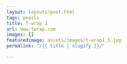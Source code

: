 ```yaml
---
layout: layouts/post.html
tags: pearls
title: T-wrap 3
url: www.twrap.com
images: []
featuredimage: assets/images/t-wrap1_5.jpg
permalink: "/{{ title | slugify }}/"

---
```

